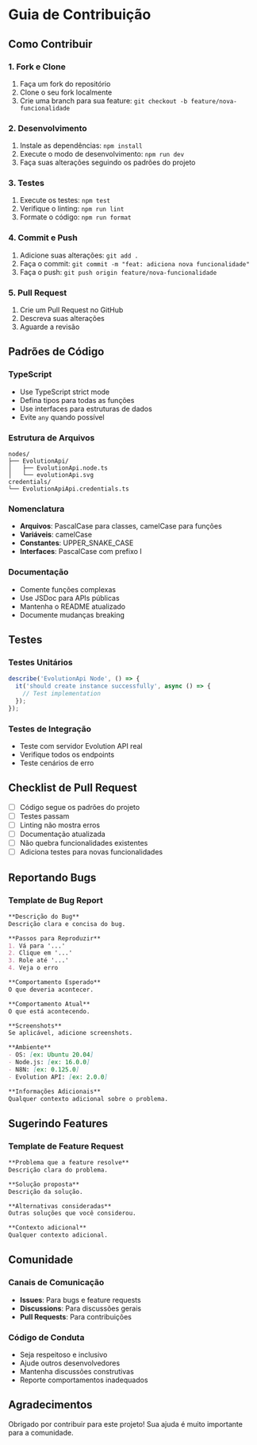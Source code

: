 # Guia de Contribuição

## Como Contribuir

### 1. Fork e Clone
1. Faça um fork do repositório
2. Clone o seu fork localmente
3. Crie uma branch para sua feature: `git checkout -b feature/nova-funcionalidade`

### 2. Desenvolvimento
1. Instale as dependências: `npm install`
2. Execute o modo de desenvolvimento: `npm run dev`
3. Faça suas alterações seguindo os padrões do projeto

### 3. Testes
1. Execute os testes: `npm test`
2. Verifique o linting: `npm run lint`
3. Formate o código: `npm run format`

### 4. Commit e Push
1. Adicione suas alterações: `git add .`
2. Faça o commit: `git commit -m "feat: adiciona nova funcionalidade"`
3. Faça o push: `git push origin feature/nova-funcionalidade`

### 5. Pull Request
1. Crie um Pull Request no GitHub
2. Descreva suas alterações
3. Aguarde a revisão

## Padrões de Código

### TypeScript
- Use TypeScript strict mode
- Defina tipos para todas as funções
- Use interfaces para estruturas de dados
- Evite `any` quando possível

### Estrutura de Arquivos
```
nodes/
├── EvolutionApi/
│   ├── EvolutionApi.node.ts
│   └── evolutionApi.svg
credentials/
└── EvolutionApiApi.credentials.ts
```

### Nomenclatura
- **Arquivos**: PascalCase para classes, camelCase para funções
- **Variáveis**: camelCase
- **Constantes**: UPPER_SNAKE_CASE
- **Interfaces**: PascalCase com prefixo I

### Documentação
- Comente funções complexas
- Use JSDoc para APIs públicas
- Mantenha o README atualizado
- Documente mudanças breaking

## Testes

### Testes Unitários
```typescript
describe('EvolutionApi Node', () => {
  it('should create instance successfully', async () => {
    // Test implementation
  });
});
```

### Testes de Integração
- Teste com servidor Evolution API real
- Verifique todos os endpoints
- Teste cenários de erro

## Checklist de Pull Request

- [ ] Código segue os padrões do projeto
- [ ] Testes passam
- [ ] Linting não mostra erros
- [ ] Documentação atualizada
- [ ] Não quebra funcionalidades existentes
- [ ] Adiciona testes para novas funcionalidades

## Reportando Bugs

### Template de Bug Report
```markdown
**Descrição do Bug**
Descrição clara e concisa do bug.

**Passos para Reproduzir**
1. Vá para '...'
2. Clique em '...'
3. Role até '...'
4. Veja o erro

**Comportamento Esperado**
O que deveria acontecer.

**Comportamento Atual**
O que está acontecendo.

**Screenshots**
Se aplicável, adicione screenshots.

**Ambiente**
- OS: [ex: Ubuntu 20.04]
- Node.js: [ex: 16.0.0]
- N8N: [ex: 0.125.0]
- Evolution API: [ex: 2.0.0]

**Informações Adicionais**
Qualquer contexto adicional sobre o problema.
```

## Sugerindo Features

### Template de Feature Request
```markdown
**Problema que a feature resolve**
Descrição clara do problema.

**Solução proposta**
Descrição da solução.

**Alternativas consideradas**
Outras soluções que você considerou.

**Contexto adicional**
Qualquer contexto adicional.
```

## Comunidade

### Canais de Comunicação
- **Issues**: Para bugs e feature requests
- **Discussions**: Para discussões gerais
- **Pull Requests**: Para contribuições

### Código de Conduta
- Seja respeitoso e inclusivo
- Ajude outros desenvolvedores
- Mantenha discussões construtivas
- Reporte comportamentos inadequados

## Agradecimentos

Obrigado por contribuir para este projeto! Sua ajuda é muito importante para a comunidade. 
